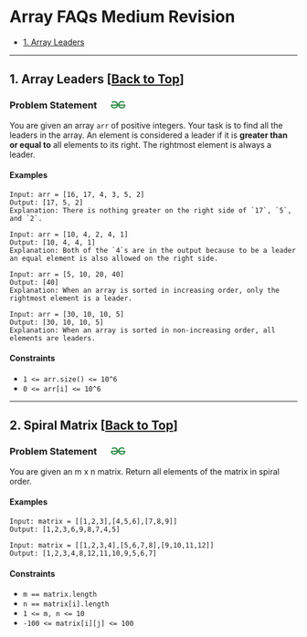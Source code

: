 # Array FAQs Medium Revision
<a id="top"></a>

- [1. Array Leaders](#array-leaders)

---

<a id="array-leaders"></a>
## 1. Array Leaders [[Back to Top](#top)]

<h3>
  Problem Statement
  <a href="https://www.geeksforgeeks.org/problems/leaders-in-an-array-1587115620/1?itm_source=geeksforgeeks&itm_medium=article&itm_campaign=practice_card" target="_blank" rel="noopener noreferrer" style="margin-left: 8px;">
    <svg xmlns="http://www.w3.org/2000/svg" width="50" height="13" viewBox="0 0 76.533 39.026"><path d="M2380.7,6597.866a12.252,12.252,0,0,0-.261-1.513l-30.726-.027a12.545,12.545,0,0,1,.908-3.443,12.337,12.337,0,0,1,2.739-4.044,12.151,12.151,0,0,1,4.018-2.581,12.634,12.634,0,0,1,14.3,3.051l4.852-4.748a18.176,18.176,0,0,0-6.131-4.331,20.037,20.037,0,0,0-8.112-1.564,20.25,20.25,0,0,0-7.671,1.459,19.158,19.158,0,0,0-6.261,4.07,19.584,19.584,0,0,0-4.226,6.184,18.7,18.7,0,0,0-1.487,5.947h-.2a18.674,18.674,0,0,0-1.489-5.947,19.544,19.544,0,0,0-4.226-6.184,19.133,19.133,0,0,0-6.261-4.07,21.354,21.354,0,0,0-15.783.1,18.2,18.2,0,0,0-6.131,4.331l4.853,4.748a13.264,13.264,0,0,1,14.3-3.051,12.131,12.131,0,0,1,4.017,2.581,12.323,12.323,0,0,1,2.74,4.044,12.527,12.527,0,0,1,.908,3.443l-30.726.027a12.256,12.256,0,0,0-.261,1.513,15,15,0,0,0-.1,1.773,20.713,20.713,0,0,0,1.1,6.783,15.709,15.709,0,0,0,3.443,5.686,17.309,17.309,0,0,0,6,4.123,20.587,20.587,0,0,0,7.983,1.46,20.226,20.226,0,0,0,7.669-1.46,19.086,19.086,0,0,0,6.261-4.07,19.506,19.506,0,0,0,4.226-6.184,18.163,18.163,0,0,0,1.153-3.629h.871a18.27,18.27,0,0,0,1.151,3.629,19.545,19.545,0,0,0,4.226,6.184,19.111,19.111,0,0,0,6.261,4.07,20.241,20.241,0,0,0,7.671,1.46,20.572,20.572,0,0,0,7.981-1.46,17.282,17.282,0,0,0,6-4.123,15.717,15.717,0,0,0,3.445-5.686,20.726,20.726,0,0,0,1.1-6.783A15.259,15.259,0,0,0,2380.7,6597.866Zm-46.245,5.608a12.1,12.1,0,0,1-2.766,4.043,12.467,12.467,0,0,1-4.043,2.583,14.378,14.378,0,0,1-9.939.052,11.776,11.776,0,0,1-3.522-2.218,8.459,8.459,0,0,1-1.8-2.374,13.476,13.476,0,0,1-1.173-3.208l23.658,0A11.487,11.487,0,0,1,2334.457,6603.475Zm38.236,2.086a8.466,8.466,0,0,1-1.8,2.374,11.771,11.771,0,0,1-3.522,2.218,14.378,14.378,0,0,1-9.939-.052,12.491,12.491,0,0,1-4.044-2.583,12.088,12.088,0,0,1-2.765-4.043,11.427,11.427,0,0,1-.415-1.126h11.92v0h11.739A13.509,13.509,0,0,1,2372.692,6605.561Z" transform="translate(-2304.273 -6578.666)" fill="#2f8d46"></path></svg>
  </a>
</h3>

You are given an array `arr` of positive integers. Your task is to find all the leaders in the array. An element is considered a leader if it is **greater than or equal to** all elements to its right. The rightmost element is always a leader.

#### Examples

```
Input: arr = [16, 17, 4, 3, 5, 2] 
Output: [17, 5, 2]
Explanation: There is nothing greater on the right side of `17`, `5`, and `2`.
```
```
Input: arr = [10, 4, 2, 4, 1] 
Output: [10, 4, 4, 1]
Explanation: Both of the `4`s are in the output because to be a leader an equal element is also allowed on the right side.
```
```
Input: arr = [5, 10, 20, 40] 
Output: [40]
Explanation: When an array is sorted in increasing order, only the rightmost element is a leader.
```
```
Input: arr = [30, 10, 10, 5] 
Output: [30, 10, 10, 5]
Explanation: When an array is sorted in non-increasing order, all elements are leaders.
```
#### Constraints

- `1 <= arr.size() <= 10^6`
- `0 <= arr[i] <= 10^6`

---

<a id="spiral-matrix"></a>
## 2. Spiral Matrix [[Back to Top](#top)]

<h3>
  Problem Statement
  <a href="https://leetcode.com/problems/spiral-matrix/" target="_blank" rel="noopener noreferrer" style="margin-left: 8px;">
    <svg xmlns="http://www.w3.org/2000/svg" width="50" height="13" viewBox="0 0 76.533 39.026">
      <path d="M2380.7,6597.866a12.252,12.252,0,0,0-.261-1.513l-30.726-.027a12.545,12.545,0,0,1,.908-3.443,12.337,12.337,0,0,1,2.739-4.044,12.151,12.151,0,0,1,4.018-2.581,12.634,12.634,0,0,1,14.3,3.051l4.852-4.748a18.176,18.176,0,0,0-6.131-4.331,20.037,20.037,0,0,0-8.112-1.564,20.25,20.25,0,0,0-7.671,1.459,19.158,19.158,0,0,0-6.261,4.07,19.584,19.584,0,0,0-4.226,6.184,18.7,18.7,0,0,0-1.487,5.947h-.2a18.674,18.674,0,0,0-1.489-5.947,19.544,19.544,0,0,0-4.226-6.184,19.133,19.133,0,0,0-6.261-4.07,21.354,21.354,0,0,0-15.783.1,18.2,18.2,0,0,0-6.131,4.331l4.853,4.748a13.264,13.264,0,0,1,14.3-3.051,12.131,12.131,0,0,1,4.017,2.581,12.323,12.323,0,0,1,2.74,4.044,12.527,12.527,0,0,1,.908,3.443l-30.726.027a12.256,12.256,0,0,0-.261,1.513,15,15,0,0,0-.1,1.773,20.713,20.713,0,0,0,1.1,6.783,15.709,15.709,0,0,0,3.443,5.686,17.309,17.309,0,0,0,6,4.123,20.587,20.587,0,0,0,7.983,1.46,20.226,20.226,0,0,0,7.669-1.46,19.086,19.086,0,0,0,6.261-4.07,19.506,19.506,0,0,0,4.226-6.184,18.163,18.163,0,0,0,1.153-3.629h.871a18.27,18.27,0,0,0,1.151,3.629,19.545,19.545,0,0,0,4.226,6.184,19.111,19.111,0,0,0,6.261,4.07,20.241,20.241,0,0,0,7.671,1.46,20.572,20.572,0,0,0,7.981-1.46,17.282,17.282,0,0,0,6-4.123,15.717,15.717,0,0,0,3.445-5.686,20.726,20.726,0,0,0,1.1-6.783A15.259,15.259,0,0,0,2380.7,6597.866Zm-46.245,5.608a12.1,12.1,0,0,1-2.766,4.043,12.467,12.467,0,0,1-4.043,2.583,14.378,14.378,0,0,1-9.939.052,11.776,11.776,0,0,1-3.522-2.218,8.459,8.459,0,0,1-1.8-2.374,13.476,13.476,0,0,1-1.173-3.208l23.658,0A11.487,11.487,0,0,1,2334.457,6603.475Zm38.236,2.086a8.466,8.466,0,0,1-1.8,2.374,11.771,11.771,0,0,1-3.522,2.218,14.378,14.378,0,0,1-9.939-.052,12.491,12.491,0,0,1-4.044-2.583,12.088,12.088,0,0,1-2.765-4.043,11.427,11.427,0,0,1-.415-1.126h11.92v0h11.739A13.509,13.509,0,0,1,2372.692,6605.561Z" transform="translate(-2304.273 -6578.666)" fill="#2f8d46"></path>
    </svg>
  </a>
</h3>

You are given an m x n matrix. Return all elements of the matrix in spiral order.

#### Examples

```
Input: matrix = [[1,2,3],[4,5,6],[7,8,9]] 
Output: [1,2,3,6,9,8,7,4,5]
```
```
Input: matrix = [[1,2,3,4],[5,6,7,8],[9,10,11,12]] 
Output: [1,2,3,4,8,12,11,10,9,5,6,7]
```

#### Constraints

- `m == matrix.length`
- `n == matrix[i].length`
- `1 <= m, n <= 10`
- `-100 <= matrix[i][j] <= 100`
